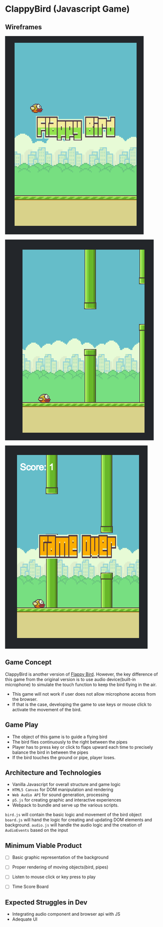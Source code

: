 # ClappyBird (Javascript Game)

## Wireframes
![ClappyBrid](https://github.com/jparkSF/ClappyBird/blob/master/assets/images/picture1.png?raw=true)

![ClappyBrid](https://github.com/jparkSF/ClappyBird/blob/master/assets/images/picture2.png?raw=true)

![ClappyBrid](https://github.com/jparkSF/ClappyBird/blob/master/assets/images/picture3.png?raw=true)

## Game Concept
ClappyBird is another version of [Flappy Bird](https://www.google.com/search?q=flappy+bird&oq=flappy+bird&aqs=chrome..69i57.5039j0j1&sourceid=chrome&ie=UTF-8).
However, the key difference of this game from the original version is to use audio device(built-in microphone) to simulate the touch function to keep the bird flying in the air.

* This game will not work if user does not allow microphone access from the browser.
* If that is the case, developing the game to use keys or mouse click to activate the movement of the bird.

## Game Play

* The object of this game is to guide a flying bird
* The bird flies continuously to the right between the pipes
* Player has to press key or click to flaps upward each time to precisely balance the bird in between the pipes
* If the bird touches the ground or pipe, player loses.


## Architecture and Technologies

* Vanilla Javascript for overall structure and game logic
* `HTML5 Canvas` for DOM manipulation and rendering
* `Web Audio API` for sound generation, processing
* `p5.js` for creating graphic and interactive experiences
* Webpack to bundle and serve up the various scripts.


`bird.js` will contain the basic logic and movement of the bird object
`board.js` will hand the logic for creating and updating DOM elements and background.
`audio.js` will handle the audio logic and the creation of `AudioEvents` based on the input


## Minimum Viable Product
- [ ] Basic graphic representation of the background
- [ ] Proper rendering of moving objects(bird, pipes)
- [ ] Listen to mouse click or key press to play
- [ ] Time Score Board


## Expected Struggles in Dev

* Integrating audio component and browser api with JS
* Adequate UI
